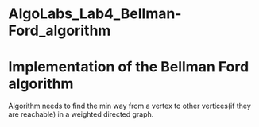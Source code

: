# AlgoLabs_Lab4_Bellman-Ford_algorithm

# Implementation of the Bellman Ford algorithm

Algorithm needs to find the min way from a vertex to other vertices(if they are reachable) in a weighted directed graph.
